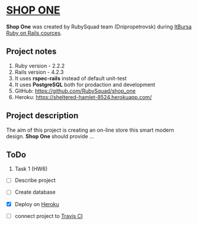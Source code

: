 # [SHOP ONE](https://sheltered-hamlet-8524.herokuapp.com/)

**Shop One** was created by RubySquad team (Dnipropetrovsk) during [ItBursa Ruby on Rails cources](http://rubybursa.com/).

## Project notes

1. Ruby version   - 2.2.2
2. Rails version  - 4.2.3
3. It uses **rspec-rails** instead of default unit-test
4. It uses **PostgreSQL** both for prodaction and development
5. GitHub: https://github.com/RubySquad/shop_one
6. Heroku: https://sheltered-hamlet-8524.herokuapp.com/


## Project description
The aim of this project is creating an on-line store this smart modern design. **Shop One** should provide ...

## ToDo
1. Task 1 (HW6)
  - [ ] Describe project
  - [ ] Create database
  - [x] Deploy on [Heroku](https://www.heroku.com/)
  - [ ] connect project to [Travis CI](https://travis-ci.com/)

